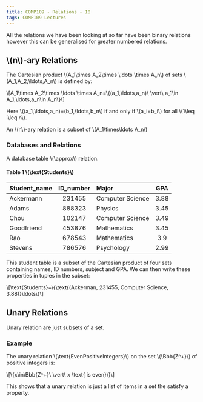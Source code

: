 ```yaml
---
title: COMP109 - Relations - 10
tags: COMP109 Lectures
---
```

All the relations we have been looking at so far have been binary relations however this can be generalised for greater numbered relations.

## &#92;(n&#92;)-ary Relations
The Cartesian product &#92;(A_1\times A_2\times \ldots \times A_n&#92;) of sets &#92;(A_1,A_2,\ldots,A_n&#92;) is defined by:

&#92;[A_1\times A_2\times \ldots \times A_n=&#92;{(a_1,\ldots,a_n)\ \vert\ a_1\in A_1,\ldots,a_n\in A_n&#92;}&#92;]

Here &#92;((a_1,\ldots,a_n)=(b_1,\ldots,b_n&#92;) if and only if &#92;(a_i=b_i&#92;) for all &#92;(1\leq i\leq n&#92;).

An &#92;(n&#92;)-ary relation is a subset of &#92;(A_1\times\ldots A_n&#92;)

### Databases and Relations
A database table &#92;(\approx&#92;) relation.

#### Table 1 &#92;(\text{Students}&#92;)

| Student_name | ID_number | Major | GPA |
| :-- | :-: | :-- | :-: |
| Ackermann | 231455 | Computer Science | 3.88 |
| Adams | 888323 | Physics | 3.45 |
| Chou | 102147 | Computer Science | 3.49 |
| Goodfriend | 453876 | Mathematics | 3.45 |
| Rao | 678543 | Mathematics | 3.9 |
| Stevens | 786576 | Psychology | 2.99 |

This student table is a subset of the Cartesian product of four sets containing names, ID numbers, subject and GPA. We can then write these properties in tuples in the subset:

&#92;[\text{Students}=&#92;{\text{(Ackerman, 231455, Computer Science, 3.88)}\ldots&#92;}&#92;]

## Unary Relations
Unary relation are just subsets of a set.

### Example
The unary relation &#92;(\text{EvenPositiveIntegers}&#92;) on the set &#92;(\Bbb{Z^+}&#92;) of positive integers is:

&#92;[&#92;{x\in\Bbb{Z^+}\ \vert\ x \text{ is even}&#92;}&#92;]

This shows that a unary relation is just a list of items in a set the satisfy a property.
